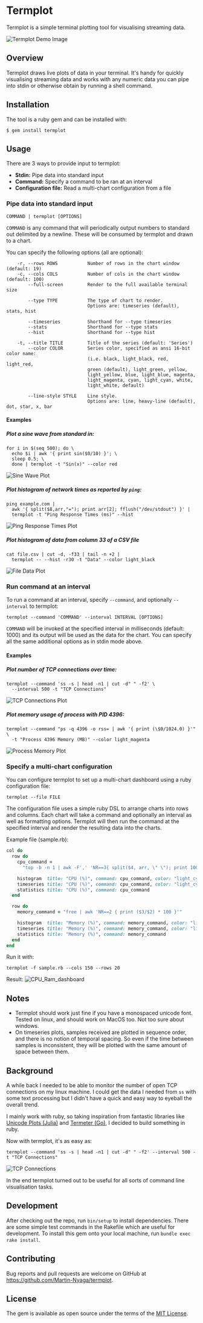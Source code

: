 # Termplot

Termplot is a simple terminal plotting tool for visualising streaming data.

![Termplot Demo Image](doc/demo.png)

## Overview

Termplot draws live plots of data in your terminal. It's handy for quickly
visualising streaming data and works with any numeric data you can pipe into
stdin or otherwise obtain by running a shell command.

## Installation

The tool is a ruby gem and can be installed with:

    $ gem install termplot

## Usage

There are 3 ways to provide input to termplot:
- **Stdin:** Pipe data into standard input
- **Command:** Specify a command to be ran at an interval
- **Configuration file:** Read a multi-chart configuration from a file

### Pipe data into standard input
```
COMMAND | termplot [OPTIONS]
```

`COMMAND` is any command that will periodically output numbers to standard out
delimited by a newline. These will be consumed by termplot and drawn to a chart. 

You can specify the following options (all are optional):
```
    -r, --rows ROWS           Number of rows in the chart window (default: 19)
    -c, --cols COLS           Number of cols in the chart window (default: 100)
        --full-screen         Render to the full available terminal size

        --type TYPE           The type of chart to render.
                              Options are: timeseries (default), stats, hist

        --timeseries          Shorthand for --type timeseries
        --stats               Shorthand for --type stats
        --hist                Shorthand for --type hist

    -t, --title TITLE         Title of the series (default: 'Series')
        --color COLOR         Series color, specified as ansi 16-bit color name:
                              (i.e. black, light_black, red, light_red,
                              green (default), light_green, yellow,
                              light_yellow, blue, light_blue, magenta,
                              light_magenta, cyan, light_cyan, white,
                              light_white, default)

        --line-style STYLE    Line style.
                              Options are: line, heavy-line (default), dot, star, x, bar
```

#### Examples

##### Plot a sine wave from standard in:

```
for i in $(seq 500); do \
  echo $i | awk '{ print sin($0/10) }'; \
  sleep 0.5; \
  done | termplot -t "Sin(x)" --color red
```
![Sine Wave Plot](doc/sin.png)

##### Plot histogram of network times as reported by `ping`:
```
ping example.com |
  awk '{ split($8,arr,"="); print arr[2]; fflush("/dev/stdout") }' |
  termplot -t "Ping Response Times (ms)" --hist
```
![Ping Response Times Plot](doc/ping.png)

##### Plot histogram of data from column 33 of a CSV file
```
cat file.csv | cut -d, -f33 | tail -n +2 |
  termplot -- --hist -r30 -t "Data" --color light_black
```
![File Data Plot](doc/file.png)


### Run command at an interval
To run a command at an interval, specify `--command`, and optionally
`--interval` to termplot:
```
termplot --command 'COMMAND' --interval INTERVAL [OPTIONS]
```

`COMMAND` will be invoked at the specified interval in milliseconds (default:
1000) and its output will be used as the data for the chart. You can specify all
the same additional options as in stdin mode above.

#### Examples
##### Plot number of TCP connections over time:

```
termplot --command 'ss -s | head -n1 | cut -d" " -f2' \
  --interval 500 -t "TCP Connections"
```
![TCP Connections Plot](doc/tcp.png)

##### Plot memory usage of process with PID 4396:

```
termplot --command "ps -q 4396 -o rss= | awk '{ print (\$0/1024.0) }'" \
  -t "Process 4396 Memory (MB)" --color light_magenta
```
![Process Memory Plot](doc/memory.png)

### Specify a multi-chart configuration 
You can configure termplot to set up a multi-chart dashboard using a ruby
configuration file:

```
termplot --file FILE
```

The configuration file uses a simple ruby DSL to arrange charts into rows and
columns. Each chart will take a command and optionally an interval as well as
formatting options. Termplot will then run the command at the specified interval
and render the resulting data into the charts.

Example file (sample.rb):
```ruby
col do
  row do
    cpu_command =
      "top -b -n 1 | awk -F',' 'NR==3{ split($4, arr, \" \"); print 100.0 - arr[1] }'"

    histogram  title: "CPU (%)", command: cpu_command, color: "light_cyan"
    timeseries title: "CPU (%)", command: cpu_command, color: "light_cyan"
    statistics title: "CPU (%)", command: cpu_command
  end

  row do
    memory_command = "free | awk 'NR==2 { print ($3/$2) * 100 }'"

    histogram  title: "Memory (%)", command: memory_command, color: "light_magenta"
    timeseries title: "Memory (%)", command: memory_command, color: "light_magenta"
    statistics title: "Memory (%)", command: memory_command
  end
end
```
Run it with:
```
termplot -f sample.rb --cols 150 --rows 20
```

Result: 
![CPU_Ram_dashboard](doc/dash.png)


## Notes

- Termplot should work just fine if you have a monospaced unicode font.
  Tested on linux, and should work on MacOS too. Not too sure about windows.
- On timeseries plots, samples received are plotted in sequence order, and there
  is no notion of temporal spacing. So even if the time between samples is
  inconsistent, they will be plotted with the same amount of space between them.

## Background 

A while back I needed to be able to monitor the number of open TCP connections
on my linux machine. I could get the data I needed from `ss` with some text
processing but I didn't have a quick and easy way to eyeball the overall trend.

I mainly work with ruby, so taking
inspiration from fantastic libraries like [Unicode Plots
(Julia)](https://github.com/Evizero/UnicodePlots.jl) and
[Termeter (Go)](https://github.com/atsaki/termeter), I decided to build something in
ruby.

Now with termplot, it's as easy as:

```
termplot --command 'ss -s | head -n1 | cut -d" " -f2' --interval 500 -t "TCP Connections"
```

![TCP Connections](doc/tcp.png)

In the end termplot turned out to be useful for all sorts of command line
visualisation tasks.

## Development

After checking out the repo, run `bin/setup` to install dependencies. There are
some simple test commands in the Rakefile which are useful for development. To
install this gem onto your local machine, run `bundle exec rake install`.

## Contributing

Bug reports and pull requests are welcome on GitHub at
https://github.com/Martin-Nyaga/termplot.

## License

The gem is available as open source under the terms of the [MIT
License](https://opensource.org/licenses/MIT).
